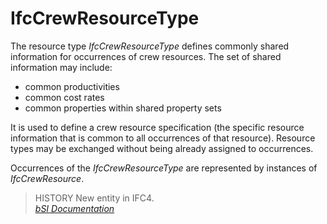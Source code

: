 IfcCrewResourceType
===================
The resource type _IfcCrewResourceType_ defines commonly shared information
for occurrences of crew resources. The set of shared information may include:  
  
* common productivities  
* common cost rates  
* common properties within shared property sets  
  
It is used to define a crew resource specification (the specific resource
information that is common to all occurrences of that resource). Resource
types may be exchanged without being already assigned to occurrences.  
  
Occurrences of the _IfcCrewResourceType_ are represented by instances of
_IfcCrewResource_.  
  
> HISTORY  New entity in IFC4.  
[ _bSI
Documentation_](https://standards.buildingsmart.org/IFC/DEV/IFC4_2/FINAL/HTML/schema/ifcconstructionmgmtdomain/lexical/ifccrewresourcetype.htm)


